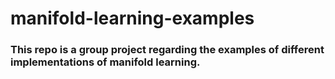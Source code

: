 # manifold-learning-examples
### This repo is a group project regarding the examples of different implementations of manifold learning.
